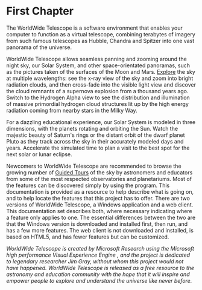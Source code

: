 # First Chapter

The WorldWide Telescope is a software environment that enables your computer to function as a virtual telescope, combining terabytes of imagery from such famous telescopes as Hubble, Chandra and Spitzer into one vast panorama of the universe.

WorldWide Telescope allows seamless panning and zooming around the night sky, our Solar System, and other space-orientated panoramas, such as the pictures taken of the surfaces of the Moon and Mars. [Explore](#Exploring) the sky at multiple wavelengths: see the x-ray view of the sky and zoom into bright radiation clouds, and then cross-fade into the visible light view and discover the cloud remnants of a supernova explosion from a thousand years ago. Switch to the Hydrogen Alpha view to see the distribution and illumination of massive primordial hydrogen cloud structures lit up by the high energy radiation coming from nearby stars in the Milky Way.

For a dazzling educational experience, our Solar System is modeled in three dimensions, with the planets rotating and orbiting the Sun. Watch the majestic beauty of Saturn's rings or the distant orbit of the dwarf planet Pluto as they track across the sky in their accurately modeled days and years. Accelerate the simulated time to plan a visit to the best spot for the next solar or lunar eclipse.

Newcomers to WorldWide Telescope are recommended to browse the growing number of [Guided Tours](#GuidedTours) of the sky by astronomers and educators from some of the most respected observatories and planetariums. Most of the features can be discovered simply by using the program. This documentation is provided as a resource to help describe what is going on, and to help locate the features that this project has to offer. There are two versions of WorldWide Telescope, a Windows application and a web client. This documentation set describes both, where necessary indicating where a feature only applies to one. The essential differences between the two are that the Windows version is downloaded and installed first, then run, and has a few more features. The web client is not downloaded and installed, is based on HTML5, and has fewer features but can be customized.

_WorldWide Telescope is created by Microsoft Research using the Microsoft high performance Visual Experience Engine , and the project is dedicated  to legendary researcher Jim Gray, without whom this project would not have happened. WorldWide Telescope is released as a free resource to the astronomy and education community with the hope that it will inspire and empower people to explore and understand the universe like never before._
